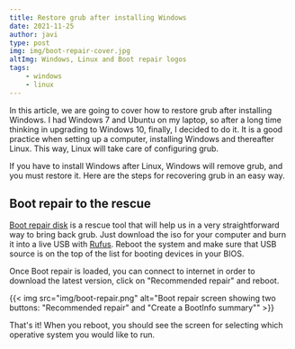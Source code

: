 ```yaml
---
title: Restore grub after installing Windows
date: 2021-11-25
author: javi
type: post
img: img/boot-repair-cover.jpg
altImg: Windows, Linux and Boot repair logos
tags:
    - windows
    - linux
---
```

In this article, we are going to cover how to restore grub after installing Windows. I had Windows 7 and Ubuntu on my laptop, so after a long time thinking in upgrading to Windows 10, finally, I decided to do it. It is a good practice when setting up a computer, installing Windows and thereafter Linux. This way, Linux will take care of configuring grub.

If you have to install Windows after Linux, Windows will remove grub, and you must restore it. Here are the steps for recovering grub in an easy way.

## Boot repair to the rescue
[Boot repair disk](https://sourceforge.net/projects/boot-repair-cd/files/) is a rescue tool that will help us in a very straightforward way to bring back grub. Just download the iso for your computer and burn it into a live USB with [Rufus](https://rufus.ie/en/). Reboot the system and make sure that USB source is on the top of the list for booting devices in your BIOS.

Once Boot repair is loaded, you can connect to internet in order to download the latest version, click on "Recommended repair" and reboot.

{{< img src="img/boot-repair.png" alt="Boot repair screen showing two buttons: \"Recommended repair\" and \"Create a BootInfo summary\"" >}}

That's it! When you reboot, you should see the screen for selecting which operative system you would like to run.
